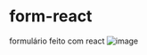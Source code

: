 # form-react
formulário feito com react
![image](https://github.com/user-attachments/assets/9ec06dbf-d1ff-4779-9d0d-fd33f78c14e4)
